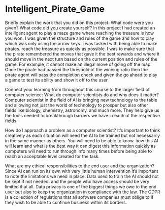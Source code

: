 # Intelligent_Pirate_Game
Briefly explain the work that you did on this project: What code were you given? What code did you create yourself?
In this project I had created an intelligent agent to play a maze game where reaching the treasure is how you won.
I was given the structure and rules of the game and how to play which was only using the arrow keys. I was tasked with being able to make pirates.
reach the treasure as quickly as possible. I was to make sure that the pirate remembered the moves that gave it the best rewards and
where it should move in the next turn based on the current position and rules of the game. For example, it cannot make an 
illegal move of going off the map. Once the pirate had passed the threshold of the winning ratio then the pirate agent will pass the completion check
and given the go ahead to play a game to test its ability and show it off to the user.


Connect your learning from throughout this course to the larger field of computer science:
What do computer scientists do and why does it matter?
Computer scientist in the field of AI is bringing new technology to the table and allowing not just the world of technology to prosper but also other fields like
biology, chemistry, astronomy, and much more. They help give us the tools needed to breakthrough barriers we have in each of the respective fields.

How do I approach a problem as a computer scientist?
It’s important to think creatively as each situation will need the AI to be trained but not necessarily in the same manner as others. You will need to be able to know.
how this AI will learn and what is the best way it can digest this information quickly as computers will need to run through info many times before being able to reach an 
acceptable level created for the task. 

What are my ethical responsibilities to the end user and the organization?
Since AI can run on its own with very little human intervention it’s important to note the limitations we need in place. Data used to train the AI should not be kept if not needed.
and the people who have access should be very limited if at all. Data privacy is one of the biggest things we owe to the end user but also to keep the organization in
compliance with the law. The GDPR is a collection of regulations that all software companies must oblige to if they wish to be able to continue business within its borders.
